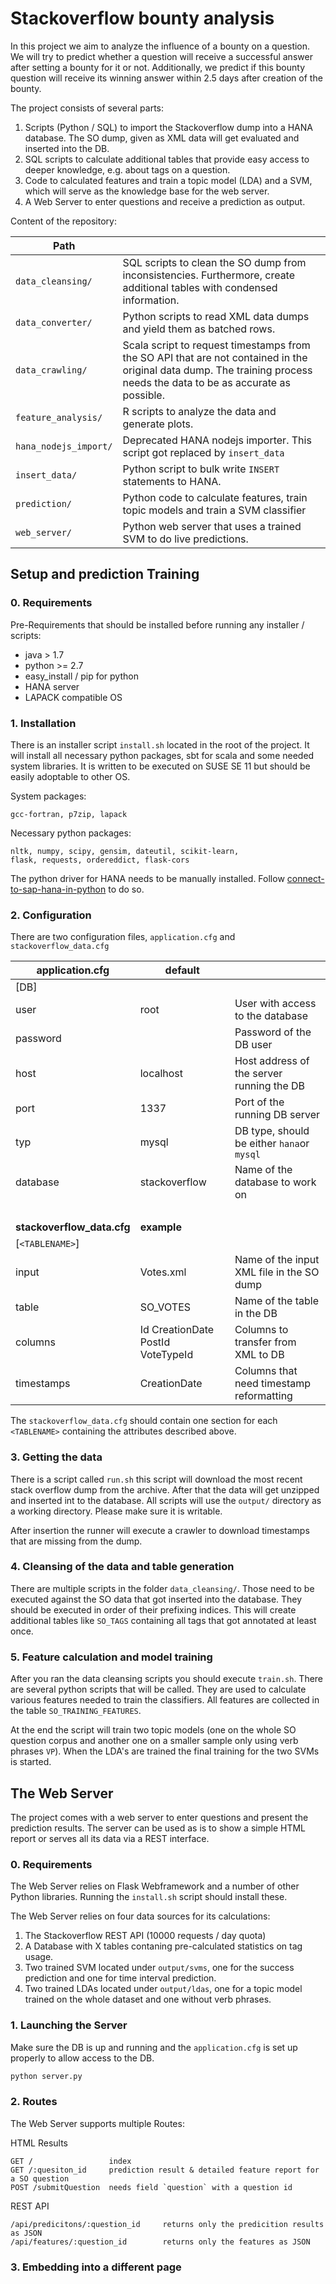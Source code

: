 # Stackoverflow bounty analysis
In this project we aim to analyze the influence of a bounty on a question. We will try to predict whether a question will receive a successful answer after setting a bounty for it or not. Additionally, we predict if this bounty question will receive its winning answer within 2.5 days after creation of the bounty.

The project consists of several parts:
 
1. Scripts (Python / SQL) to import the Stackoverflow dump into a HANA database. The SO dump, given as XML data will get evaluated and inserted into the DB. 
2. SQL scripts to calculate additional tables that provide easy access to deeper knowledge, e.g. about tags on a question. 
3. Code to calculated features and train a topic model (LDA) and a SVM, which will serve as the knowledge base for the web server.
4. A Web Server to enter questions and receive a prediction as output.

Content of the repository:

| Path                  |                                                                                                                                                                         |
|-----------------------|-------------------------------------------------------------------------------------------------------------------------------------------------------------------------|
| `data_cleansing/`     | SQL scripts to clean the SO dump from inconsistencies. Furthermore, create additional tables with condensed information.                                                |
| `data_converter/`     | Python scripts to read XML data dumps and yield them as batched rows.                                                                                                   |
| `data_crawling/`      | Scala script to request timestamps from the SO API that are not contained in the original data dump. The training process needs the data to be as accurate as possible. |
| `feature_analysis/`   | R scripts to analyze the data and generate plots.                                                                                                                       |
| `hana_nodejs_import/` | Deprecated HANA nodejs importer. This script got replaced by `insert_data`                                                                                              |
| `insert_data/`        | Python script to bulk write `INSERT` statements to HANA.                                                                                                                |
| `prediction/`         | Python code to calculate features, train topic models and train a SVM classifier                                                                                        |
| `web_server/`         | Python web server that uses a trained SVM to do live predictions.                                                                                                       |

## Setup and prediction Training

### 0. Requirements
Pre-Requirements that should be installed before running any installer / scripts:

   - java > 1.7
   - python >= 2.7
   - easy_install / pip for python
   - HANA server
   - LAPACK compatible OS
   
### 1. Installation
   
There is an installer script `install.sh` located in the root of the project. It will install all necessary python packages, sbt for scala and some needed system libraries. It is written to be executed on SUSE SE 11 but should be easily adoptable to other OS. 

System packages: 

    gcc-fortran, p7zip, lapack

Necessary python packages: 

    nltk, numpy, scipy, gensim, dateutil, scikit-learn, 
    flask, requests, ordereddict, flask-cors 

The python driver for HANA needs to be manually installed. Follow  [connect-to-sap-hana-in-python](http://scn.sap.com/community/developer-center/hana/blog/2014/05/02/connect-to-sap-hana-in-python) to do so.

### 2. Configuration
There are two configuration files, `application.cfg` and `stackoverflow_data.cfg`

| **application.cfg**        | **default**                       |                                            |
|----------------------------|-----------------------------------|--------------------------------------------|
| [DB]                       |                                   |                                            |
| user                       | root                              | User with access to the database           |
| password                   |                                   | Password of the DB user                    |
| host                       | localhost                         | Host address of the server running the DB  |
| port                       | 1337                              | Port of the running DB server              |
| typ                        | mysql                             | DB type, should be either `hana`or `mysql` |
| database                   | stackoverflow                     | Name of the database to work on            |
| &nbsp;                     |                                   |                                            |
| **stackoverflow_data.cfg** | **example**                       |                                            |
| [`<TABLENAME>`]            |                                   |                                            |
| input                      | Votes.xml                         | Name of the input XML file in the SO dump  |
| table                      | SO_VOTES                          | Name of the table in the DB                |
| columns                    | Id CreationDate PostId VoteTypeId | Columns to transfer from XML to DB         |
| timestamps                 | CreationDate                      | Columns that need timestamp reformatting   |

The `stackoverflow_data.cfg` should contain one section for each `<TABLENAME>` containing the attributes described above.

### 3. Getting the data
There is a script called `run.sh` this script will download the most recent stack overflow dump from the archive. After that the data will get unzipped and inserted int to the database. All scripts will use the `output/` directory as a working directory. Please make sure it is writable.

After insertion the runner will execute a crawler to download timestamps that are missing from the dump.

### 4. Cleansing of the data and table generation
There are multiple scripts in the folder `data_cleansing/`. Those need to be executed against the SO data that got inserted into the database. They should be executed in order of their prefixing indices. This will create additional tables like `SO_TAGS` containing all tags that got annotated at least once.

### 5. Feature calculation and model training
After you ran the data cleansing scripts you should execute `train.sh`. There are several python scripts that will be called. They are used to calculate various features needed to train the classifiers. All features are collected in the table `SO_TRAINING_FEATURES`.

At the end the script will train two topic models (one on the whole SO question corpus and another one on a smaller sample only using verb phrases `VP`). When the LDA's are trained the final training for the two SVMs is started.

## The Web Server
The project comes with a web server to enter questions and present the prediction results. The server can be used as is to show a simple HTML report or serves all its data via a REST interface.

### 0. Requirements
The Web Server relies on Flask Webframework and a number of other Python libraries. Running the `install.sh` script should install these.


The Web Server relies on four data sources for its calculations:
1. The Stackoverflow REST API (10000 requests / day quota)
2. A Database with X tables contaning pre-calculated statistics on tag usage.
3. Two trained SVM located under `output/svms`, one for the success prediction and one for time interval prediction.
4. Two trained LDAs located under `output/ldas`, one for a topic model trained on the whole dataset and one without verb phrases.

### 1. Launching the Server
Make sure the DB is up and running and the `application.cfg` is set up properly to allow access to the DB.

```sh
python server.py
```

### 2. Routes

The Web Server supports multiple Routes:

HTML Results
```
GET /                 index
GET /:quesiton_id     prediction result & detailed feature report for a SO question
POST /submitQuestion  needs field `question` with a question id
```

REST API
```
/api/predicitons/:question_id     returns only the predicition results as JSON
/api/features/:question_id        returns only the features as JSON
```

### 3. Embedding into a different page
